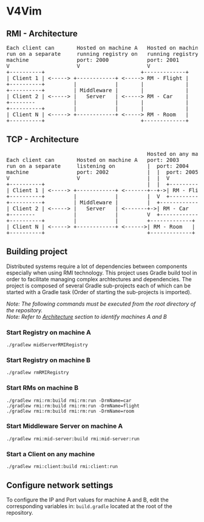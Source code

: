 # V4Vim
## RMI - Architecture
<pre>
Each client can       Hosted on machine A   Hosted on machine B
run on a separate     running registry on   running registry on
machine               port: 2000            port: 2001
V                     V                     V
+----------+                              +-------------+
| Client 1 | <-----> +------------+ <-----> RM - Flight |
+----------+         |            |       |             |
+----------+         | Middleware |       |             |
| Client 2 | <-----> |   Server   | <-----> RM - Car    |
+--------            |            |       |             |
+----------+         |            |       |             |
| Client N | <-----> +------------+ <-----> RM - Room   |
+----------+                              +-------------+
</pre>

## TCP - Architecture
<pre>
                                            Hosted on any machine
Each client can       Hosted on machine A   port: 2003
run on a separate     listening on          |  port: 2004
machine               port: 2002            |  |  port: 2005
V                     V                     |  |  V
+----------+                                |  |  +-------------+
| Client 1 | <-----> +------------+ <-------+--+->| RM - Flight |
+----------+         |            |         |  V  +-------------+
+----------+         | Middleware |         |  +-------------+
| Client 2 | <-----> |   Server   | <-------+->| RM - Car    |
+--------            |            |         V  +-------------+
+----------+         |            |         +-------------+
| Client N | <-----> +------------+ <------>| RM - Room   |
+----------+                                +-------------+
</pre>

## Building project
Distributed systems require a lot of dependencies between components especially when using RMI technology.
This project uses Gradle build tool in order to facilitate  managing complex archtectures and dependencies.
The project is composed of several Gradle sub-projects each of which can be started with a Gradle task
(Order of starting the sub-projects is imported).

*Note: The following commands must be executed from the root directory of the repository.*  
*Note: Refer to [Architecture](#architecture) section to identify machines A and B*
### Start Registry on machine A
```
./gradlew midServerRMIRegistry
```

### Start Registry on machine B
```
./gradlew rmRMIRegistry
```

### Start RMs on machine B
```
./gradlew rmi:rm:build rmi:rm:run -DrmName=car
./gradlew rmi:rm:build rmi:rm:run -DrmName=flight
./gradlew rmi:rm:build rmi:rm:run -DrmName=room
```

### Start Middleware Server on machine A
```
./gradlew rmi:mid-server:build rmi:mid-server:run
```

### Start a Client on any machine
```
./gradlew rmi:client:build rmi:client:run
```

## Configure network settings
To configure the IP and Port values for machine A and B, edit the corresponding variables in:
`build.gradle` located at the root of the repository.
